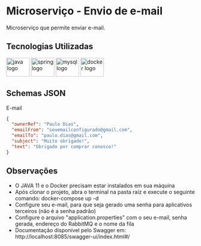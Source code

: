 <h1 align="left">Microserviço - Envio de e-mail</h1>

<p align="left">Microserviço que permite enviar e-mail.</p>

<h2 align="left">Tecnologias Utilizadas</h2>

<div align="left">
  <img src="https://cdn.jsdelivr.net/gh/devicons/devicon/icons/java/java-original.svg" height="50" width="62" alt="java logo"  />
  <img src="https://cdn.jsdelivr.net/gh/devicons/devicon/icons/spring/spring-original.svg" height="50" width="62" alt="spring logo"  />
  <img src="https://cdn.jsdelivr.net/gh/devicons/devicon/icons/mysql/mysql-original.svg" height="50" width="62" alt="mysql logo"  />
  <img src="https://cdn.jsdelivr.net/gh/devicons/devicon/icons/docker/docker-original.svg" height="50" width="62" alt="docker logo"  />
</div>

<h2 align="left">Schemas JSON</h2>

E-mail
```json
{
  "ownerRef": "Paulo Dias",
  "emailFrom": "seuemailconfigurado@gmail.com",
  "emailTo": "paulo.dias@gmail.com",
  "subject": "Muito obrigado!",
  "text": "Obrigado por comprar conosco!"
}
```

<h2 align="left">Observações</h2>

<ul>
    <li>O JAVA 11 e o Docker precisam estar instalados em sua máquina</li>
    <li>Após clonar o projeto, abra o terminal na pasta raíz e execute o seguinte comando: docker-compose up -d</li>
    <li>Configure seu e-mail, para que seja gerado uma senha para aplicativos terceiros (não é a senha padrão)</li>
    <li>Configure o arquivo "application.properties" com o seu e-mail, senha gerada, endereço do RabbitMQ e o nome da fila</li>
    <li>Documentação disponível pelo Swagger em: http://localhost:8085/swagger-ui/index.html#/</li>
</ul>
